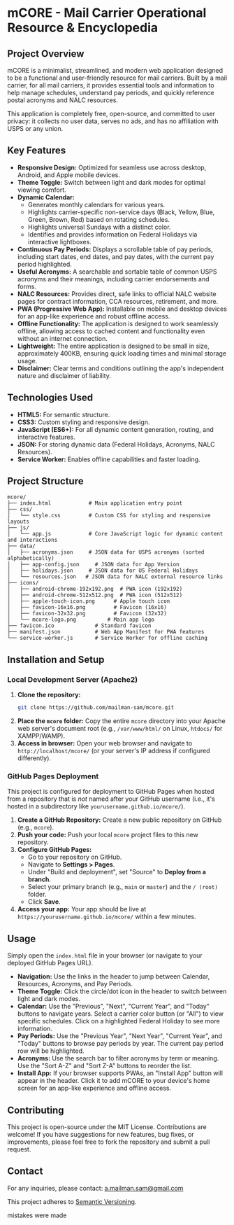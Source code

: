 # mCORE - Mail Carrier Operational Resource & Encyclopedia

## Project Overview

mCORE is a minimalist, streamlined, and modern web application designed to be a functional and user-friendly resource for mail carriers. Built by a mail carrier, for all mail carriers, it provides essential tools and information to help manage schedules, understand pay periods, and quickly reference postal acronyms and NALC resources.

This application is completely free, open-source, and committed to user privacy: it collects no user data, serves no ads, and has no affiliation with USPS or any union.

## Key Features

  * **Responsive Design:** Optimized for seamless use across desktop, Android, and Apple mobile devices.
  * **Theme Toggle:** Switch between light and dark modes for optimal viewing comfort.
  * **Dynamic Calendar:**
      * Generates monthly calendars for various years.
      * Highlights carrier-specific non-service days (Black, Yellow, Blue, Green, Brown, Red) based on rotating schedules.
      * Highlights universal Sundays with a distinct color.
      * Identifies and provides information on Federal Holidays via interactive lightboxes.
  * **Continuous Pay Periods:** Displays a scrollable table of pay periods, including start dates, end dates, and pay dates, with the current pay period highlighted.
  * **Useful Acronyms:** A searchable and sortable table of common USPS acronyms and their meanings, including carrier endorsements and forms.
  * **NALC Resources:** Provides direct, safe links to official NALC website pages for contract information, CCA resources, retirement, and more.
  * **PWA (Progressive Web App):** Installable on mobile and desktop devices for an app-like experience and robust offline access.
  * **Offline Functionality:** The application is designed to work seamlessly offline, allowing access to cached content and functionality even without an internet connection.
  * **Lightweight:** The entire application is designed to be small in size, approximately 400KB, ensuring quick loading times and minimal storage usage.
  * **Disclaimer:** Clear terms and conditions outlining the app's independent nature and disclaimer of liability.

## Technologies Used

  * **HTML5:** For semantic structure.
  * **CSS3:** Custom styling and responsive design.
  * **JavaScript (ES6+):** For all dynamic content generation, routing, and interactive features.
  * **JSON:** For storing dynamic data (Federal Holidays, Acronyms, NALC Resources).
  * **Service Worker:** Enables offline capabilities and faster loading.

## Project Structure

```
mcore/
├── index.html            # Main application entry point
├── css/
│   └── style.css         # Custom CSS for styling and responsive layouts
├── js/
│   └── app.js            # Core JavaScript logic for dynamic content and interactions
├── data/
│   ├── acronyms.json     # JSON data for USPS acronyms (sorted alphabetically)
│   ├── app-config.json     # JSON data for App Version
│   ├── holidays.json     # JSON data for US Federal Holidays
│   └── resources.json   # JSON data for NALC external resource links
├── icons/
│   ├── android-chrome-192x192.png  # PWA icon (192x192)
│   ├── android-chrome-512x512.png  # PWA icon (512x512)
│   ├── apple-touch-icon.png      # Apple touch icon
│   ├── favicon-16x16.png         # Favicon (16x16)
│   ├── favicon-32x32.png         # Favicon (32x32)
│   └── mcore-logo.png          # Main app logo
├── favicon.ico             # Standard favicon
├── manifest.json           # Web App Manifest for PWA features
└── service-worker.js       # Service Worker for offline caching
```

## Installation and Setup

### Local Development Server (Apache2)

1.  **Clone the repository:**
    ```bash
    git clone https://github.com/mailman-sam/mcore.git
    ```
2.  **Place the `mcore` folder:** Copy the entire `mcore` directory into your Apache web server's document root (e.g., `/var/www/html/` on Linux, `htdocs/` for XAMPP/WAMP).
3.  **Access in browser:** Open your web browser and navigate to `http://localhost/mcore/` (or your server's IP address if configured differently).

### GitHub Pages Deployment

This project is configured for deployment to GitHub Pages when hosted from a repository that is *not* named after your GitHub username (i.e., it's hosted in a subdirectory like `yourusername.github.io/mcore/`).

1.  **Create a GitHub Repository:** Create a new public repository on GitHub (e.g., `mcore`).
2.  **Push your code:** Push your local `mcore` project files to this new repository.
3.  **Configure GitHub Pages:**
      * Go to your repository on GitHub.
      * Navigate to **Settings \> Pages**.
      * Under "Build and deployment", set "Source" to **Deploy from a branch**.
      * Select your primary branch (e.g., `main` or `master`) and the `/ (root)` folder.
      * Click **Save**.
4.  **Access your app:** Your app should be live at `https://yourusername.github.io/mcore/` within a few minutes.

## Usage

Simply open the `index.html` file in your browser (or navigate to your deployed GitHub Pages URL).

  * **Navigation:** Use the links in the header to jump between Calendar, Resources, Acronyms, and Pay Periods.
  * **Theme Toggle:** Click the circle/dot icon in the header to switch between light and dark modes.
  * **Calendar:** Use the "Previous", "Next", "Current Year", and "Today" buttons to navigate years. Select a carrier color button (or "All") to view specific schedules. Click on a highlighted Federal Holiday to see more information.
  * **Pay Periods:** Use the "Previous Year", "Next Year", "Current Year", and "Today" buttons to browse pay periods by year. The current pay period row will be highlighted.
  * **Acronyms:** Use the search bar to filter acronyms by term or meaning. Use the "Sort A-Z" and "Sort Z-A" buttons to reorder the list.
  * **Install App:** If your browser supports PWAs, an "Install App" button will appear in the header. Click it to add mCORE to your device's home screen for an app-like experience and offline access.

## Contributing

This project is open-source under the MIT License. Contributions are welcome\! If you have suggestions for new features, bug fixes, or improvements, please feel free to fork the repository and submit a pull request.

## Contact

For any inquiries, please contact: a.mailman.sam@gmail.com

This project adheres to [Semantic Versioning](https://semver.org/).

mistakes were made
